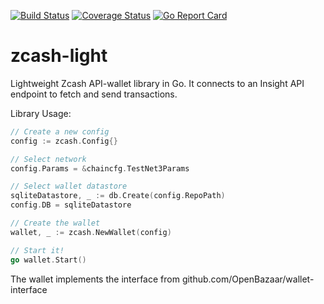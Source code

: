 [![Build Status](https://travis-ci.org/paulbellamy/zcash-light.svg?branch=master)](https://travis-ci.org/paulbellamy/zcash-light)
[![Coverage Status](https://coveralls.io/repos/github/paulbellamy/zcash-light/badge.svg?branch=master)](https://coveralls.io/github/paulbellamy/zcash-light?branch=master)
[![Go Report Card](https://goreportcard.com/badge/github.com/paulbellamy/zcash-light)](https://goreportcard.com/report/github.com/paulbellamy/zcash-light)

# zcash-light

Lightweight Zcash API-wallet library in Go. It connects to an Insight API endpoint to fetch and send transactions.

Library Usage:

```go
// Create a new config
config := zcash.Config{}

// Select network
config.Params = &chaincfg.TestNet3Params

// Select wallet datastore
sqliteDatastore, _ := db.Create(config.RepoPath)
config.DB = sqliteDatastore

// Create the wallet
wallet, _ := zcash.NewWallet(config)

// Start it!
go wallet.Start()
```

The wallet implements the interface from github.com/OpenBazaar/wallet-interface
